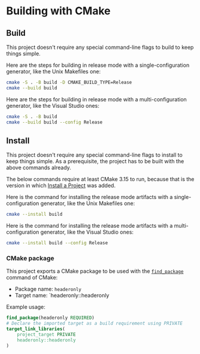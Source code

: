 # Building with CMake

## Build

This project doesn't require any special command-line flags to build to keep
things simple.

Here are the steps for building in release mode with a single-configuration
generator, like the Unix Makefiles one:

```sh
cmake -S . -B build -D CMAKE_BUILD_TYPE=Release
cmake --build build
```

Here are the steps for building in release mode with a multi-configuration
generator, like the Visual Studio ones:

```sh
cmake -S . -B build
cmake --build build --config Release
```

## Install

This project doesn't require any special command-line flags to install to keep
things simple. As a prerequisite, the project has to be built with the above
commands already.

The below commands require at least CMake 3.15 to run, because that is the
version in which [Install a Project][1] was added.

Here is the command for installing the release mode artifacts with a
single-configuration generator, like the Unix Makefiles one:

```sh
cmake --install build
```

Here is the command for installing the release mode artifacts with a
multi-configuration generator, like the Visual Studio ones:

```sh
cmake --install build --config Release
```

### CMake package

This project exports a CMake package to be used with the [`find_package`][2]
command of CMake:

* Package name: `headeronly`
* Target name: `headeronly::headeronly

Example usage:

```cmake
find_package(headeronly REQUIRED)
# Declare the imported target as a build requirement using PRIVATE
target_link_libraries(
    project_target PRIVATE
    headeronly::headeronly
)
```

[1]: https://cmake.org/cmake/help/latest/manual/cmake.1.html#install-a-project
[2]: https://cmake.org/cmake/help/latest/command/find_package.html

